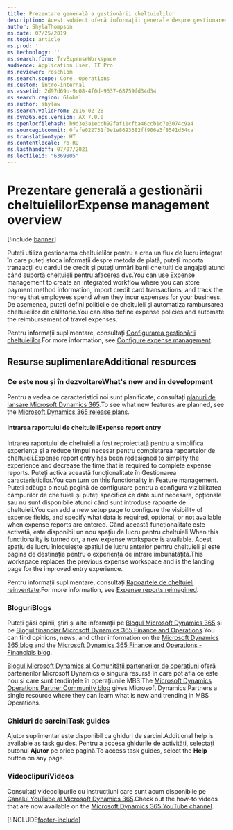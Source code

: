 ```yaml
---
title: Prezentare generală a gestionării cheltuielilor
description: Acest subiect oferă informații generale despre gestionarea cheltuielilor și linkuri către resurse suplimentare. Puteți utiliza gestionarea cheltuielilor pentru a crea un flux de lucru integrat în care puteți stoca informații despre metoda de plată, puteți importa tranzacții cu cardul de credit și puteți urmări banii cheltuiți de angajați atunci când suportă cheltuieli pentru afacerea dvs.
author: ShylaThompson
ms.date: 07/25/2019
ms.topic: article
ms.prod: ''
ms.technology: ''
ms.search.form: TrvExpenseWorkspace
audience: Application User, IT Pro
ms.reviewer: roschlom
ms.search.scope: Core, Operations
ms.custom: intro-internal
ms.assetid: 2d97d69b-9c08-4f0d-9637-68759fd34d34
ms.search.region: Global
ms.author: shylaw
ms.search.validFrom: 2016-02-28
ms.dyn365.ops.version: AX 7.0.0
ms.openlocfilehash: b9d3e3a1eccb92faf11cfba46ccb1c7e3074c9a4
ms.sourcegitcommit: 0fafe022731f0e1e8693382ff906e3f8541d34ca
ms.translationtype: HT
ms.contentlocale: ro-RO
ms.lasthandoff: 07/07/2021
ms.locfileid: "6369805"
---
```

# <a name="expense-management-overview"></a><span data-ttu-id="36fc4-104">Prezentare generală a gestionării cheltuielilor</span><span class="sxs-lookup"><span data-stu-id="36fc4-104">Expense management overview</span></span>

[!include [banner](../includes/banner.md)]

<span data-ttu-id="36fc4-105">Puteți utiliza gestionarea cheltuielilor pentru a crea un flux de lucru integrat în care puteți stoca informații despre metoda de plată, puteți importa tranzacții cu cardul de credit și puteți urmări banii cheltuiți de angajați atunci când suportă cheltuieli pentru afacerea dvs.</span><span class="sxs-lookup"><span data-stu-id="36fc4-105">You can use Expense management to create an integrated workflow where you can store payment method information, import credit card transactions, and track the money that employees spend when they incur expenses for your business.</span></span> <span data-ttu-id="36fc4-106">De asemenea, puteți defini politicile de cheltuieli și automatiza rambursarea cheltuielilor de călătorie.</span><span class="sxs-lookup"><span data-stu-id="36fc4-106">You can also define expense policies and automate the reimbursement of travel expenses.</span></span>

<span data-ttu-id="36fc4-107">Pentru informații suplimentare, consultați [Configurarea gestionării cheltuielilor](plan-expense-management.md).</span><span class="sxs-lookup"><span data-stu-id="36fc4-107">For more information, see [Configure expense management](plan-expense-management.md).</span></span>

## <a name="additional-resources"></a><span data-ttu-id="36fc4-108">Resurse suplimentare</span><span class="sxs-lookup"><span data-stu-id="36fc4-108">Additional resources</span></span>

### <a name="whats-new-and-in-development"></a><span data-ttu-id="36fc4-109">Ce este nou și în dezvoltare</span><span class="sxs-lookup"><span data-stu-id="36fc4-109">What's new and in development</span></span>

<span data-ttu-id="36fc4-110">Pentru a vedea ce caracteristici noi sunt planificate, consultați [planuri de lansare Microsoft Dynamics 365](/dynamics365/release-plans/).</span><span class="sxs-lookup"><span data-stu-id="36fc4-110">To see what new features are planned, see the [Microsoft Dynamics 365 release plans](/dynamics365/release-plans/).</span></span>

#### <a name="expense-report-entry"></a><span data-ttu-id="36fc4-111">Intrarea raportului de cheltuieli</span><span class="sxs-lookup"><span data-stu-id="36fc4-111">Expense report entry</span></span>

<span data-ttu-id="36fc4-112">Intrarea raportului de cheltuieli a fost reproiectată pentru a simplifica experiența și a reduce timpul necesar pentru completarea rapoartelor de cheltuieli.</span><span class="sxs-lookup"><span data-stu-id="36fc4-112">Expense report entry has been redesigned to simplify the experience and decrease the time that is required to complete expense reports.</span></span> <span data-ttu-id="36fc4-113">Puteți activa această funcționalitate în Gestionarea caracteristicilor.</span><span class="sxs-lookup"><span data-stu-id="36fc4-113">You can turn on this functionality in Feature management.</span></span> <span data-ttu-id="36fc4-114">Puteți adăuga o nouă pagină de configurare pentru a configura vizibilitatea câmpurilor de cheltuieli și puteți specifica ce date sunt necesare, opționale sau nu sunt disponibile atunci când sunt introduse rapoarte de cheltuieli.</span><span class="sxs-lookup"><span data-stu-id="36fc4-114">You can add a new setup page to configure the visibility of expense fields, and specify what data is required, optional, or not available when expense reports are entered.</span></span> <span data-ttu-id="36fc4-115">Când această funcționalitate este activată, este disponibil un nou spațiu de lucru pentru cheltuieli.</span><span class="sxs-lookup"><span data-stu-id="36fc4-115">When this functionality is turned on, a new expense workspace is available.</span></span> <span data-ttu-id="36fc4-116">Acest spațiu de lucru înlocuiește spațiul de lucru anterior pentru cheltuieli și este pagina de destinație pentru o experiență de intrare îmbunătățită.</span><span class="sxs-lookup"><span data-stu-id="36fc4-116">This workspace replaces the previous expense workspace and is the landing page for the improved entry experience.</span></span>

<span data-ttu-id="36fc4-117">Pentru informații suplimentare, consultați [Rapoartele de cheltuieli reinventate](ExpenseWorkspaceNew.md).</span><span class="sxs-lookup"><span data-stu-id="36fc4-117">For more information, see [Expense reports reimagined](ExpenseWorkspaceNew.md).</span></span>

### <a name="blogs"></a><span data-ttu-id="36fc4-118">Bloguri</span><span class="sxs-lookup"><span data-stu-id="36fc4-118">Blogs</span></span>

<span data-ttu-id="36fc4-119">Puteți găsi opinii, știri și alte informații pe [Blogul Microsoft Dynamics 365](https://community.dynamics.com/b/msftdynamicsblog?c=Enterprise) și pe [Blogul financiar Microsoft Dynamics 365 Finance and Operations](https://community.dynamics.com/365/financeandoperations/b/financials).</span><span class="sxs-lookup"><span data-stu-id="36fc4-119">You can find opinions, news, and other information on the [Microsoft Dynamics 365 blog](https://community.dynamics.com/b/msftdynamicsblog?c=Enterprise) and the [Microsoft Dynamics 365 Finance and Operations - Financials blog](https://community.dynamics.com/365/financeandoperations/b/financials).</span></span>

<span data-ttu-id="36fc4-120">[Blogul Microsoft Dynamics al Comunității partenerilor de operațiuni](https://community.dynamics.com/partner/b/operationspartnercommunityblog) oferă partenerilor Microsoft Dynamics o singură resursă în care pot afla ce este nou și care sunt tendințele în operațiunile MBS.</span><span class="sxs-lookup"><span data-stu-id="36fc4-120">The [Microsoft Dynamics Operations Partner Community blog](https://community.dynamics.com/partner/b/operationspartnercommunityblog) gives Microsoft Dynamics Partners a single resource where they can learn what is new and trending in MBS Operations.</span></span>

### <a name="task-guides"></a><span data-ttu-id="36fc4-121">Ghiduri de sarcini</span><span class="sxs-lookup"><span data-stu-id="36fc4-121">Task guides</span></span>

<span data-ttu-id="36fc4-122">Ajutor suplimentar este disponibil ca ghiduri de sarcini.</span><span class="sxs-lookup"><span data-stu-id="36fc4-122">Additional help is available as task guides.</span></span> <span data-ttu-id="36fc4-123">Pentru a accesa ghidurile de activități, selectați butonul **Ajutor** pe orice pagină.</span><span class="sxs-lookup"><span data-stu-id="36fc4-123">To access task guides, select the **Help** button on any page.</span></span>

### <a name="videos"></a><span data-ttu-id="36fc4-124">Videoclipuri</span><span class="sxs-lookup"><span data-stu-id="36fc4-124">Videos</span></span>

<span data-ttu-id="36fc4-125">Consultați videoclipurile cu instrucțiuni care sunt acum disponibile pe [Canalul YouTube al Microsoft Dynamics 365](https://www.youtube.com/channel/UCJGCg4rB3QSs8y_1FquelBQ).</span><span class="sxs-lookup"><span data-stu-id="36fc4-125">Check out the how-to videos that are now available on the [Microsoft Dynamics 365 YouTube channel](https://www.youtube.com/channel/UCJGCg4rB3QSs8y_1FquelBQ).</span></span>


[!INCLUDE[footer-include](../includes/footer-banner.md)]
